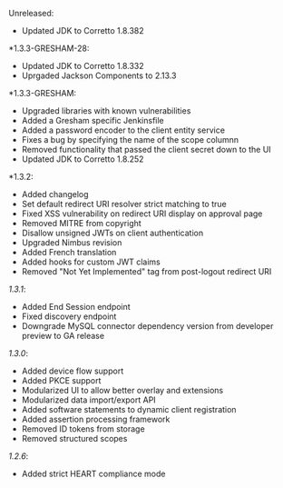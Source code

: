 Unreleased:
- Updated JDK to Corretto 1.8.382

*1.3.3-GRESHAM-28:
- Updated JDK to Corretto 1.8.332
- Uprgaded Jackson Components to 2.13.3

*1.3.3-GRESHAM:
- Upgraded libraries with known vulnerabilities
- Added a Gresham specific Jenkinsfile
- Added a password encoder to the client entity service
- Fixes a bug by specifying the name of the scope columnn
- Removed functionality that passed the client secret down to the UI
- Updated JDK to Corretto 1.8.252

*1.3.2:
- Added changelog
- Set default redirect URI resolver strict matching to true
- Fixed XSS vulnerability on redirect URI display on approval page
- Removed MITRE from copyright
- Disallow unsigned JWTs on client authentication
- Upgraded Nimbus revision
- Added French translation
- Added hooks for custom JWT claims
- Removed "Not Yet Implemented" tag from post-logout redirect URI

*1.3.1*:
- Added End Session endpoint
- Fixed discovery endpoint
- Downgrade MySQL connector dependency version from developer preview to GA release

*1.3.0*:
- Added device flow support
- Added PKCE support
- Modularized UI to allow better overlay and extensions
- Modularized data import/export API
- Added software statements to dynamic client registration
- Added assertion processing framework
- Removed ID tokens from storage
- Removed structured scopes

*1.2.6*: 
- Added strict HEART compliance mode
